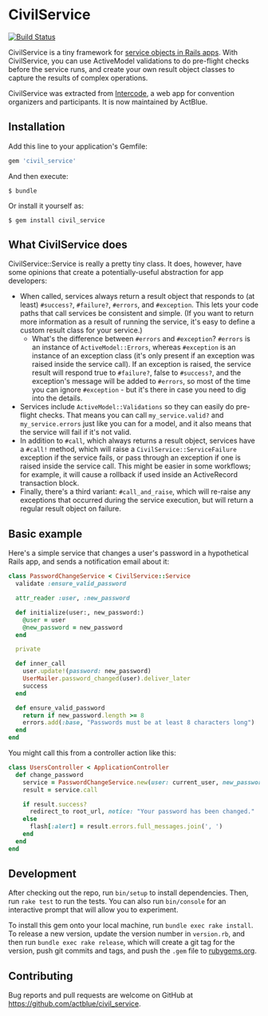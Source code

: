 # CivilService

[![Build Status](https://travis-ci.org/neinteractiveliterature/civil_service.svg?branch=master)](https://travis-ci.org/neinteractiveliterature/civil_service)

CivilService is a tiny framework for [service objects in Rails apps](https://hackernoon.com/service-objects-in-ruby-on-rails-and-you-79ca8a1c946e). With CivilService, you can use ActiveModel validations to do pre-flight checks before the service runs, and create your own result object classes to capture the results of complex operations.

CivilService was extracted from [Intercode](https://github.com/neinteractiveliterature/intercode), a web app for convention organizers and participants.  It is now maintained by ActBlue.

## Installation

Add this line to your application's Gemfile:

```ruby
gem 'civil_service'
```

And then execute:

    $ bundle

Or install it yourself as:

    $ gem install civil_service

## What CivilService does

CivilService::Service is really a pretty tiny class.  It does, however, have some opinions that create a potentially-useful abstraction for app developers:

* When called, services always return a result object that responds to (at least) `#success?`, `#failure?`, `#errors`, and `#exception`.  This lets your code paths that call services be consistent and simple.  (If you want to return more information as a result of running the service, it's easy to define a custom result class for your service.)
  * What's the difference between `#errors` and `#exception`?  `#errors` is an instance of `ActiveModel::Errors`, whereas `#exception` is an instance of an exception class (it's only present if an exception was raised inside the service call).  If an exception is raised, the service result will respond true to `#failure?`, false to `#success?`, and the exception's message will be added to `#errors`, so most of the time you can ignore `#exception` - but it's there in case you need to dig into the details.
* Services include `ActiveModel::Validations` so they can easily do pre-flight checks.  That means you can call `my_service.valid?` and `my_service.errors` just like you can for a model, and it also means that the service will fail if it's not valid.
* In addition to `#call`, which always returns a result object, services have a `#call!` method, which will raise a `CivilService::ServiceFailure` exception if the service fails, or pass through an exception if one is raised inside the service call.  This might be easier in some workflows; for example, it will cause a rollback if used inside an ActiveRecord transaction block.
* Finally, there's a third variant: `#call_and_raise`, which will re-raise any exceptions that occurred during the service execution, but will return a regular result object on failure.

## Basic example

Here's a simple service that changes a user's password in a hypothetical Rails app, and sends a
notification email about it:

```ruby
class PasswordChangeService < CivilService::Service
  validate :ensure_valid_password

  attr_reader :user, :new_password

  def initialize(user:, new_password:)
    @user = user
    @new_password = new_password
  end

  private

  def inner_call
    user.update!(password: new_password)
    UserMailer.password_changed(user).deliver_later
    success
  end

  def ensure_valid_password
    return if new_password.length >= 8
    errors.add(:base, "Passwords must be at least 8 characters long")
  end
end
```

You might call this from a controller action like this:

```ruby
class UsersController < ApplicationController
  def change_password
    service = PasswordChangeService.new(user: current_user, new_password: params[:password])
    result = service.call

    if result.success?
      redirect_to root_url, notice: "Your password has been changed."
    else
      flash[:alert] = result.errors.full_messages.join(', ')
    end
  end
end
```

## Development

After checking out the repo, run `bin/setup` to install dependencies. Then, run `rake test` to run the tests. You can also run `bin/console` for an interactive prompt that will allow you to experiment.

To install this gem onto your local machine, run `bundle exec rake install`. To release a new version, update the version number in `version.rb`, and then run `bundle exec rake release`, which will create a git tag for the version, push git commits and tags, and push the `.gem` file to [rubygems.org](https://rubygems.org).

## Contributing

Bug reports and pull requests are welcome on GitHub at https://github.com/actblue/civil_service.
